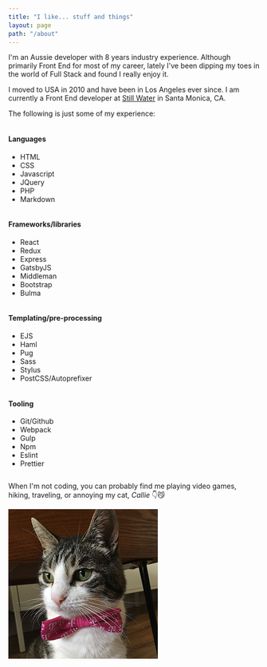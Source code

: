 ```yaml
---
title: "I like... stuff and things"
layout: page
path: "/about"
---
```


I'm an Aussie developer with 8 years industry experience. Although primarily Front End for most of my career, lately I've been dipping my toes in the world of Full Stack and found I really enjoy it.

I moved to USA in 2010 and have been in Los Angeles ever since. I am currently a Front End developer at <a href="http://still-water.com" target="_blank">Still Water</a> in Santa Monica, CA.

The following is just some of my experience:

<section class="page__experience">
  <div class="column">
    <h4>Languages</h4>
    <ul>
      <li>HTML</li>
      <li>CSS</li>
      <li>Javascript</li>
      <li>JQuery</li>
      <li>PHP</li>
      <li>Markdown</li>
    </ul>
  </div>

  <div class="column">
    <h4>Frameworks/libraries</h4>
    <ul>
      <li>React</li>
      <li>Redux</li>
      <li>Express</li>
      <li>GatsbyJS</li>
      <li>Middleman</li>
      <li>Bootstrap</li>
      <li>Bulma</li>
    </ul>
  </div>

  <div class="column">
    <h4>Templating/pre-processing</h4>
    <ul>
      <li>EJS</li>
      <li>Haml</li>
      <li>Pug</li>
      <li>Sass</li>
      <li>Stylus</li>
      <li>PostCSS/Autoprefixer</li>
    </ul>
  </div>

  <div class="column">
    <h4>Tooling</h4>
    <ul>
      <li>Git/Github</li>
      <li>Webpack</li>
      <li>Gulp</li>
      <li>Npm</li>
      <li>Eslint</li>
      <li>Prettier</li>
    </ul>
  </div>
</section>

When I'm not coding, you can probably find me playing video games, hiking, traveling, or annoying my cat, *Callie* 👇😼

![Callie](./callie.jpg)